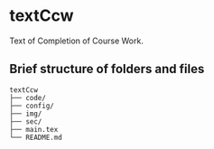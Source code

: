 # textCcw
Text of Completion of Course Work.

## Brief structure of folders and files
```text
textCcw
├── code/
├── config/
├── img/
├── sec/
├── main.tex
└── README.md
```